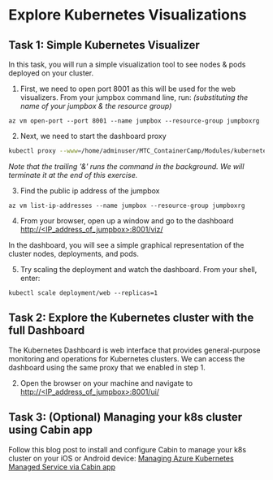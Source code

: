 # Explore Kubernetes Visualizations

## Task 1:  Simple Kubernetes Visualizer
In this task, you will run a simple visualization tool to see nodes & pods deployed on your cluster.

1. First, we need to open port 8001 as this will be used for the web visualizers.  From your jumpbox command line, run: *(substituting the name of your jumpbox & the resource group)*
```
az vm open-port --port 8001 --name jumpbox --resource-group jumpboxrg
```

2.  Next, we need to start the dashboard proxy
```bash
kubectl proxy --www=/home/adminuser/MTC_ContainerCamp/Modules/kubernetes/src/viz --www-prefix=/viz/ --accept-hosts='' --address='0.0.0.0' &
```
*Note that the trailing '&' runs the command in the background.  We will terminate it at the end of this exercise.*

3. Find the public ip address of the jumpbox
```
az vm list-ip-addresses --name jumpbox --resource-group jumpboxrg
```

4. From your browser, open up a window and go to the dashboard [http://<IP_address_of_jumpbox>:8001/viz/](http://IP_address_of_jumpbox:8001/viz/)

In the dashboard, you will see a simple graphical representation of the cluster nodes, deployments, and pods.

5. Try scaling the deployment and watch the dashboard.  From your shell, enter:
```
kubectl scale deployment/web --replicas=1
``` 
<!--
6.  We're done with this part, so kill off the dashboard proxy:
```
kill %1
```
-->

## Task 2:  Explore the Kubernetes cluster with the full Dashboard

The Kubernetes Dashboard is web interface that provides general-purpose monitoring and operations for Kubernetes clusters.  We can access the dashboard using the same proxy that we enabled in step 1.

2. Open the browser on your machine and navigate to [http://<IP_address_of_jumpbox>:8001/ui/](http://IP_address_of_jumpbox:8001/ui/)

## Task 3: (Optional) Managing your k8s cluster using Cabin app ##
 Follow this blog post to install and configure Cabin to manage your k8s cluster on your iOS or Android device:
 [Managing Azure Kubernetes Managed Service via Cabin app](https://blogs.msdn.microsoft.com/alimaz/2017/10/31/managing-azure-kubernetes-managed-service-aks-using-cabin-app/)
